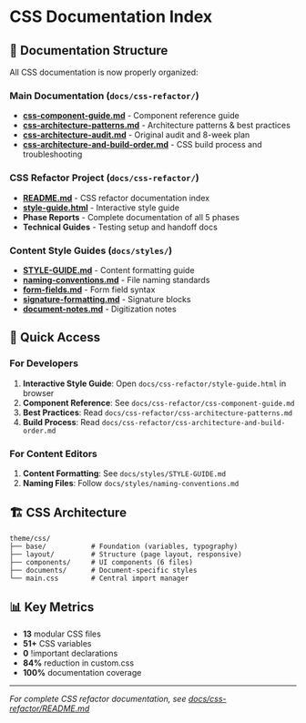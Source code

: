 # CSS Documentation Index

## 📁 Documentation Structure

All CSS documentation is now properly organized:

### Main Documentation (`docs/css-refactor/`)
- **[css-component-guide.md](css-refactor/css-component-guide.md)** - Component reference guide
- **[css-architecture-patterns.md](css-refactor/css-architecture-patterns.md)** - Architecture patterns & best practices
- **[css-architecture-audit.md](css-refactor/css-architecture-audit.md)** - Original audit and 8-week plan
- **[css-architecture-and-build-order.md](css-refactor/css-architecture-and-build-order.md)** - CSS build process and troubleshooting

### CSS Refactor Project (`docs/css-refactor/`)
- **[README.md](css-refactor/README.md)** - CSS refactor documentation index
- **[style-guide.html](css-refactor/style-guide.html)** - Interactive style guide
- **Phase Reports** - Complete documentation of all 5 phases
- **Technical Guides** - Testing setup and handoff docs

### Content Style Guides (`docs/styles/`)
- **[STYLE-GUIDE.md](styles/STYLE-GUIDE.md)** - Content formatting guide
- **[naming-conventions.md](styles/naming-conventions.md)** - File naming standards
- **[form-fields.md](styles/form-fields.md)** - Form field syntax
- **[signature-formatting.md](styles/signature-formatting.md)** - Signature blocks
- **[document-notes.md](styles/document-notes.md)** - Digitization notes

## 🎯 Quick Access

### For Developers
1. **Interactive Style Guide**: Open `docs/css-refactor/style-guide.html` in browser
2. **Component Reference**: See `docs/css-refactor/css-component-guide.md`
3. **Best Practices**: Read `docs/css-refactor/css-architecture-patterns.md`
4. **Build Process**: Read `docs/css-refactor/css-architecture-and-build-order.md`

### For Content Editors
1. **Content Formatting**: See `docs/styles/STYLE-GUIDE.md`
2. **Naming Files**: Follow `docs/styles/naming-conventions.md`

## 🏗️ CSS Architecture

```
theme/css/
├── base/           # Foundation (variables, typography)
├── layout/         # Structure (page layout, responsive)
├── components/     # UI components (6 files)
├── documents/      # Document-specific styles
└── main.css        # Central import manager
```

## 📊 Key Metrics

- **13** modular CSS files
- **51+** CSS variables
- **0** !important declarations
- **84%** reduction in custom.css
- **100%** documentation coverage

---

*For complete CSS refactor documentation, see [docs/css-refactor/README.md](css-refactor/README.md)*